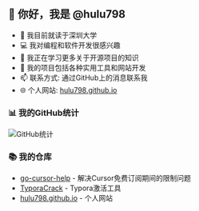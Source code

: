 ## 👋 你好，我是 @hulu798

- 🏫 我目前就读于深圳大学
- 💻 我对编程和软件开发很感兴趣
- 🌱 我正在学习更多关于开源项目的知识
- 🔧 我的项目包括各种实用工具和网站开发
- 📫 联系方式: 通过GitHub上的消息联系我
- 🌐 个人网站: [hulu798.github.io](https://hulu798.github.io)

### 📊 我的GitHub统计
![GitHub统计](https://github-readme-stats.vercel.app/api?username=hulu798&show_icons=true&theme=radical)

### 📚 我的仓库
- [go-cursor-help](https://github.com/hulu798/go-cursor-help) - 解决Cursor免费订阅期间的限制问题
- [TyporaCrack](https://github.com/hulu798/TyporaCrack) - Typora激活工具
- [hulu798.github.io](https://github.com/hulu798/hulu798.github.io) - 个人网站

<!---
hulu798/hulu798 是一个特殊的仓库，因为它的 `README.md` 会显示在你的GitHub个人资料页面上。
--->
